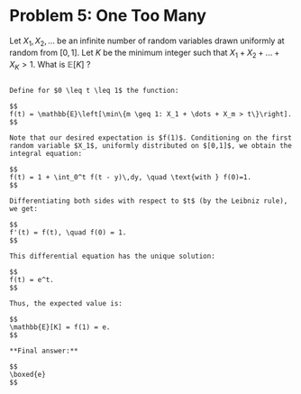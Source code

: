 # Problem 5: One Too Many

Let $X_1, X_2, ...$ be an infinite number of random variables drawn uniformly at random from $[0, 1]$. Let $K$ be the minimum integer such that $X_1 + X_2 + ... + X_K > 1$. What is $\mathbb{E}[K]$ ?

````{dropdown} Click to show solution

Define for $0 \leq t \leq 1$ the function:

$$
f(t) = \mathbb{E}\left[\min\{m \geq 1: X_1 + \dots + X_m > t\}\right].
$$

Note that our desired expectation is $f(1)$. Conditioning on the first random variable $X_1$, uniformly distributed on $[0,1]$, we obtain the integral equation:

$$
f(t) = 1 + \int_0^t f(t - y)\,dy, \quad \text{with } f(0)=1.
$$

Differentiating both sides with respect to $t$ (by the Leibniz rule), we get:

$$
f'(t) = f(t), \quad f(0) = 1.
$$

This differential equation has the unique solution:

$$
f(t) = e^t.
$$

Thus, the expected value is:

$$
\mathbb{E}[K] = f(1) = e.
$$

**Final answer:**

$$
\boxed{e}
$$

````
